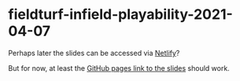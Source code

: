 # fieldturf-infield-playability-2021-04-07

Perhaps later the slides can be accessed via [Netlify](https://infield-playability-2021-04-07.netlify.app/)?

But for now, at least the [GitHub pages link to the slides](fieldturf-infield-playability-2021-04-07.Rmd) should work.
